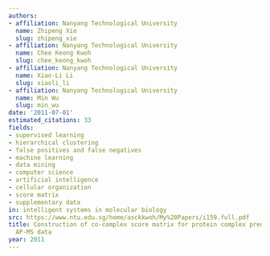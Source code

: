 ```yaml
---
authors:
- affiliation: Nanyang Technological University
  name: Zhipeng Xie
  slug: zhipeng_xie
- affiliation: Nanyang Technological University
  name: Chee Keong Kwoh
  slug: chee_keong_kwoh
- affiliation: Nanyang Technological University
  name: Xiao-Li Li
  slug: xiaoli_li
- affiliation: Nanyang Technological University
  name: Min Wu
  slug: min_wu
date: '2011-07-01'
estimated_citations: 33
fields:
- supervised learning
- hierarchical clustering
- false positives and false negatives
- machine learning
- data mining
- computer science
- artificial intelligence
- cellular organization
- score matrix
- supplementary data
in: intelligent systems in molecular biology
src: https://www.ntu.edu.sg/home/asckkwoh/My%20Papers/i159.full.pdf
title: Construction of co-complex score matrix for protein complex prediction from
  AP-MS data
year: 2011
---
```

